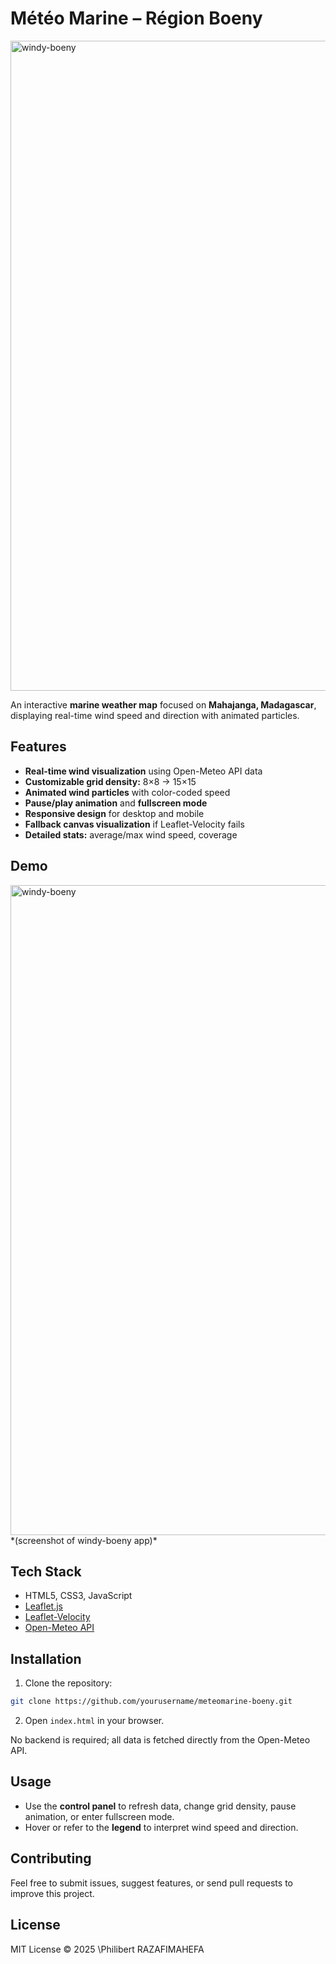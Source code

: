 # Météo Marine – Région Boeny

<img width="1920" height="1040" alt="windy-boeny" src="https://github.com/user-attachments/assets/71b4a589-d9e2-41d3-adef-b30d6361f37f" /> 

An interactive **marine weather map** focused on **Mahajanga, Madagascar**, displaying real-time wind speed and direction with animated particles.

## Features

- **Real-time wind visualization** using Open-Meteo API data  
- **Customizable grid density:** 8×8 → 15×15  
- **Animated wind particles** with color-coded speed  
- **Pause/play animation** and **fullscreen mode**  
- **Responsive design** for desktop and mobile  
- **Fallback canvas visualization** if Leaflet-Velocity fails  
- **Detailed stats:** average/max wind speed, coverage  

## Demo

<img width="1920" height="1040" alt="windy-boeny" src="https://github.com/user-attachments/assets/71b4a589-d9e2-41d3-adef-b30d6361f37f" /> 
*(screenshot of windy-boeny app)*

## Tech Stack

- HTML5, CSS3, JavaScript  
- [Leaflet.js](https://leafletjs.com/)  
- [Leaflet-Velocity](https://github.com/danwild/leaflet-velocity)  
- [Open-Meteo API](https://open-meteo.com/)  

## Installation

1. Clone the repository:  
```bash
git clone https://github.com/yourusername/meteomarine-boeny.git
````

2. Open `index.html` in your browser.

No backend is required; all data is fetched directly from the Open-Meteo API.

## Usage

* Use the **control panel** to refresh data, change grid density, pause animation, or enter fullscreen mode.
* Hover or refer to the **legend** to interpret wind speed and direction.

## Contributing

Feel free to submit issues, suggest features, or send pull requests to improve this project.

## License

MIT License © 2025 \Philibert RAZAFIMAHEFA 

```
 
